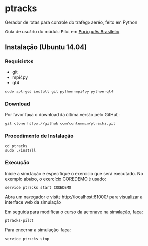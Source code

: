 # ptracks
Gerador de rotas para controle do trafégo aeréo, feito em Python 

Guia de usuário do módulo Pilot em [Português Brasileiro](https://github.com/contemmcm/ptracks/blob/master/user-guide_pt-br.md)

## Instalação (Ubuntu 14.04)


### Requisistos

 * git
 * mpi4py
 * qt4

```
sudo apt-get install git python-mpi4py python-qt4
```

### Download

Por favor faça o  download  da última versão pelo GitHub:

```
git clone https://github.com/contemmcm/ptracks.git
```

### Procedimento de Instalação


```
cd ptracks
sudo ./install
```

### Execução

Inicie a simulação e especifique o exercício que será executado. No exemplo abaixo, o exercício COREDEMO é usado:

```
service ptracks start COREDEMO
```

Abra um navegador e visite http://localhost:61000/ para visualizar a interface web da simulação

Em seguida para modificar o curso da aeronave na simulação, faça:

```
ptracks-pilot
```

Para encerrar a simulação, faça:

```
service ptracks stop
```
